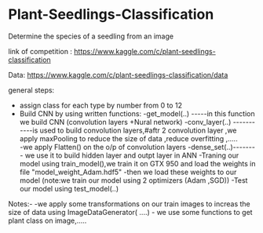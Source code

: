 # Plant-Seedlings-Classification
Determine the species of a seedling from an image

link of competition : https://www.kaggle.com/c/plant-seedlings-classification

Data: https://www.kaggle.com/c/plant-seedlings-classification/data

general steps:
  - assign class for each type by number from 0 to 12
  - Build CNN by using written functions:
                   -get_model(..) -----in this function we build CNN (convolution layers +Nural network)
                         -conv_layer(..)  -----------is used to build convolution layers,#aftr 2 convolution layer 
                                                   ,we apply maxPooling to reduce the size of  data ,reduce overfitting ,.....   
                          -we apply Flatten() on the o/p of convolution layers
                          -dense_set(..)-------- we use it to build hidden layer and outpt layer in ANN
   -Traning our model using train_model(),we train it on GTX 950 and load the weights in file "model_weight_Adam.hdf5"
                       -then we load these weights to our model  (note:we train our model using 2 optimizers (Adam ,SGD))
   -Test our model  using test_model(..) 
   
   
   Notes:- -we apply some transformations on our train images to increas the size of data using ImageDataGenerator( ....)
           - we use some functions to get plant class on image,.....
  

